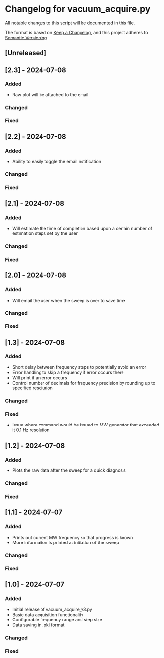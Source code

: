 # Changelog for vacuum_acquire.py

All notable changes to this script will be documented in this file.

The format is based on [Keep a Changelog](https://keepachangelog.com/en/1.0.0/),
and this project adheres to [Semantic Versioning](https://semver.org/spec/v2.0.0.html).

## [Unreleased]

## [2.3] - 2024-07-08
### Added
- Raw plot will be attached to the email

### Changed

### Fixed

## [2.2] - 2024-07-08
### Added
- Ability to easily toggle the email notification

### Changed

### Fixed

## [2.1] - 2024-07-08
### Added
- Will estimate the time of completion based upon a certain number of estimation steps set by the user

### Changed

### Fixed

## [2.0] - 2024-07-08
### Added
- Will email the user when the sweep is over to save time

### Changed

### Fixed


## [1.3] - 2024-07-08
### Added
- Short delay between frequency steps to potentially avoid an error
- Error handling to skip a frequency if error occurs there
- Will print if an error occurs
- Control number of decimals for frequency precision by rounding up to specified resolution

### Changed

### Fixed
- Issue where command would be issued to MW generator that exceeded it 0.1 Hz resolution

## [1.2] - 2024-07-08
### Added
- Plots the raw data after the sweep for a quick diagnosis

### Changed

### Fixed

## [1.1] - 2024-07-07
### Added
- Prints out current MW frequency so that progress is known
- More information is printed at initiation of the sweep

### Changed

### Fixed

## [1.0] - 2024-07-07
### Added
- Initial release of vacuum_acquire_v3.py
- Basic data acquisition functionality
- Configurable frequency range and step size
- Data saving in .pkl format

### Changed

### Fixed